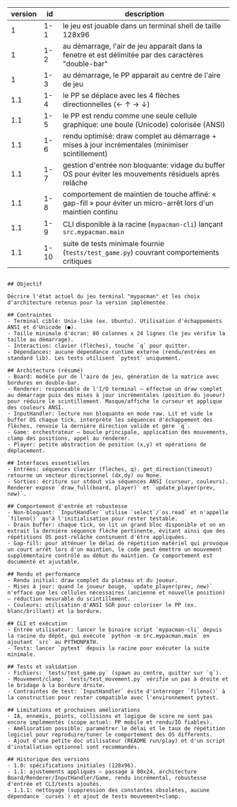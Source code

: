 | version | id | description |
|---------|----|-------------|
| 1 | 1-1 | le jeu est jouable dans un terminal shell de taille 128x96 |
| 1 | 1-2 | au démarrage, l'air de jeu apparait dans la fenetre et est délimitée par des caractères "double-bar" |
| 1 | 1-3 | au démarrage, le PP apparait au centre de l'aire de jeu |
| 1.1 | 1-4 | le PP se déplace avec les 4 flèches directionnelles (← ↑ → ↓) |
| 1.1 | 1-5 | le PP est rendu comme une seule cellule graphique: une boule (Unicode) colorisée (ANSI) |
| 1.1 | 1-6 | rendu optimisé: draw complet au démarrage + mises à jour incrémentales (minimiser scintillement) |
| 1.1 | 1-7 | gestion d'entrée non bloquante: vidage du buffer OS pour éviter les mouvements résiduels après relâche |
| 1.1 | 1-8 | comportement de maintien de touche affiné: « gap-fill » pour éviter un micro-arrêt lors d'un maintien continu |
| 1.1 | 1-9 | CLI disponible à la racine (`mypacman-cli`) lançant `src.mypacman.main` |
| 1.1 | 1-10 | suite de tests minimale fournie (`tests/test_game.py`) couvrant comportements critiques |

```

## Objectif

Décrire l'état actuel du jeu terminal "mypacman" et les choix d'architecture retenus pour la version implémentée.

## Contraintes
- Terminal ciblé: Unix-like (ex. Ubuntu). Utilisation d'échappements ANSI et d'Unicode (●). 
- Taille minimale d'écran: 80 colonnes x 24 lignes (le jeu vérifie la taille au démarrage).
- Interaction: clavier (flèches), touche `q` pour quitter.
- Dépendances: aucune dépendance runtime externe (rendu/entrées en standard lib). Les tests utilisent `pytest` uniquement.

## Architecture (résumé)
- Board: modèle pur de l'aire de jeu, génération de la matrice avec bordures en double-bar.
- Renderer: responsable de l'I/O terminal — effectue un draw complet au démarrage puis des mises à jour incrémentales (position du joueur) pour réduire le scintillement. Masque/affiche le curseur et applique des couleurs ANSI.
- InputHandler: lecture non bloquante en mode raw. Lit et vide le buffer OS chaque tick, interprète les séquences d'échappement des flèches, renvoie la dernière direction valide et gère `q`.
- Game: orchestrateur — boucle principale, application des mouvements, clamp des positions, appel au renderer.
- Player: petite abstraction de position (x,y) et opérations de déplacement.

## Interfaces essentielles
- Entrées: séquences clavier (flèches, q). get_direction(timeout) retourne un vecteur directionnel (dx,dy) ou None.
- Sorties: écriture sur stdout via séquences ANSI (curseur, couleurs). Renderer expose `draw_full(board, player)` et `update_player(prev, new)`.

## Comportement d'entrée et robustesse
- Non-bloquant: `InputHandler` utilise `select`/`os.read` et n'appelle `fileno()` qu'à l'initialisation pour rester testable.
- Drain buffer: chaque tick, on lit un grand bloc disponible et on en extrait la dernière séquence flèche pertinente, évitant ainsi que des répétitions OS post-relâche continuent d'être appliquées.
- Gap-fill: pour atténuer le délai de répétition matériel qui provoque un court arrêt lors d'un maintien, le code peut émettre un mouvement supplémentaire contrôlé au début du maintien. Ce comportement est documenté et ajustable.

## Rendu et performance
- Rendu initial: draw complet du plateau et du joueur.
- Mises à jour: quand le joueur bouge, `update_player(prev, new)` n'efface que les cellules nécessaires (ancienne et nouvelle position) — réduction mesurable du scintillement.
- Couleurs: utilisation d'ANSI SGR pour coloriser le PP (ex. blanc/brillant) et la bordure.

## CLI et exécution
- Entrée utilisateur: lancer le binaire script `mypacman-cli` depuis la racine du dépôt, qui exécute `python -m src.mypacman.main` en ajoutant `src` au PYTHONPATH.
- Tests: lancer `pytest` depuis la racine pour exécuter la suite minimale.

## Tests et validation
- Fichiers: `tests/test_game.py` (spawn au centre, quitter sur `q`).
- Mouvement/clamp: `tests/test_movement.py` vérifie un pas à droite et le bridage à la bordure droite.
- Contraintes de test: `InputHandler` évite d'interroger `fileno()` à la construction pour rester compatible avec l'environnement pytest.

## Limitations et prochaines améliorations
- IA, ennemis, points, collisions et logique de score ne sont pas encore implémentés (scope actuel: PP mobile et rendu/IO fiables).
- Amélioration possible: paramétrer le délai et le taux de répétition logiciel pour reproduire/tuner le comportement des OS differents.
- Ajout d'une petite doc utilisateur (README run/play) et d'un script d'installation optionnel sont recommandés.

## Historique des versions
- 1.0: spécifications initiales (128x96).
- 1.1: ajustements appliqués — passage à 80x24, architecture Board/Renderer/InputHandler/Game, rendu incrémental, robustesse d'entrée et CLI/tests ajoutés.
- 1.1.1: nettoyage (suppression des constantes obsolètes, aucune dépendance `curses`) et ajout de tests mouvement+clamp.
